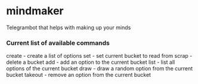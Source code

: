 # mindmaker

Telegrambot that helps with making up your minds

### Current list of available commands

create - create a list of options
set - set current bucket to read from
scrap - delete a bucket
add - add an option to the current bucket
list - list all options of the current bucket
draw - draw a random option from the current bucket
takeout - remove an option from the current bucket
